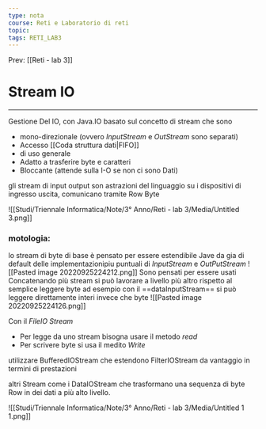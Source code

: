 ```yaml
---
type: nota
course: Reti e Laboratorio di reti
topic: 
tags: RETI_LAB3 
---
```


Prev: [[Reti - lab 3]]

# Stream IO
---
Gestione Del IO, con Java.IO basato sul concetto di stream che sono 
- mono-direzionale  (ovvero _InputStream_ e _OutStream_ sono separati)
- Accesso [[Coda struttura dati|FIFO]] 
- di uso generale
- Adatto a trasferire byte e caratteri
- Bloccante (attende sulla I-O se non ci sono Dati)


gli stream di input output son astrazioni del linguaggio su i dispositivi di ingresso uscita, comunicano tramite Row Byte

![[Studi/Triennale Informatica/Note/3° Anno/Reti - lab 3/Media/Untitled 3.png]]



### motologia:
lo stream di byte di base è pensato per essere estendibile Jave da gia di default delle implementazionipiu puntuali di _InputStream_ e _OutPutStream_
![[Pasted image 20220925224212.png]]
Sono pensati per essere usati Concatenando più stream si può lavorare a livello più altro rispetto al semplice leggere byte ad esempio con il ==dataInputStream== si può leggere direttamente interi invece che byte
![[Pasted image 20220925224126.png]]


Con il _FileIO Stream_
- Per legge da uno stream bisogna usare il metodo _read_
- Per scrivere byte si usa il medito _Write_

utilizzare BufferedIOStream che estendono FilterIOStream da vantaggio in termini di prestazioni 

altri Stream come i DataIOStream che trasformano una sequenza di byte Row in dei dati a più alto livello.

![[Studi/Triennale Informatica/Note/3° Anno/Reti - lab 3/Media/Untitled 1 1.png]]

